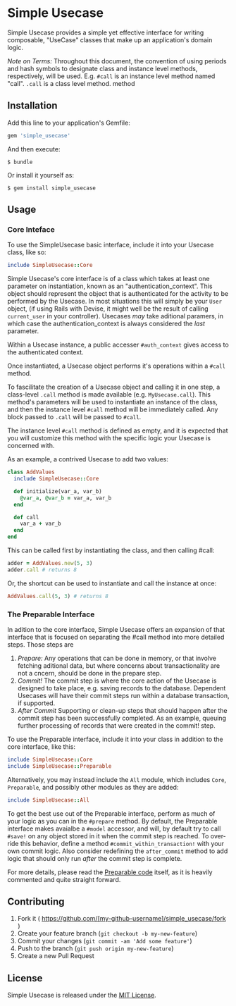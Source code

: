# Simple Usecase

Simple Usecase provides a simple yet effective interface for writing
composable, "UseCase" classes that make up an application's domain logic.

*Note on Terms:* Throughout this document, the convention of using periods and hash
symbols to designate class and instance level methods, respectively, will be
used. E.g. `#call` is an instance level method named "call". `.call` is a
class level method.
method 

## Installation

Add this line to your application's Gemfile:

```ruby
gem 'simple_usecase'
```

And then execute:

    $ bundle

Or install it yourself as:

    $ gem install simple_usecase

## Usage

### Core Inteface

To use the SimpleUsecase basic interface, include it into your Usecase class,
like so:

```ruby
include SimpleUsecase::Core
```

Simple Usecase's core interface is of a class which takes at least one
parameter on instantiation, known as an "authentication_context". This object
should represent the object that is authenticated for the activity to be
performed by the Usecase. In most situations this will simply be your `User`
object, (if using Rails with Devise, it might well be the result of calling
`current_user` in your controller). Usecases _may_ take aditional paramers, in
which case the authentication_context is always considered the _last_
parameter.

Within a Usecase instance, a public accesser `#auth_context` gives access to the
authenticated context.

Once instantiated, a Usecase object performs it's operations within a `#call`
method.

To fascilitate the creation of a Usecase object and calling it in one step, a
class-level `.call` method is made available (e.g. `MyUsecase.call`). This
method's parameters will be used to instantiate an instance of the class, and
then the instance level `#call` method will be immediately called. Any block
passed to `.call` will be passed to `#call`.

The instance level `#call` method is defined as empty, and it is expected that
you will customize this method with the specific logic your Usecase is
concerned with.

As an example, a contrived Usecase to add two values:
```ruby
class AddValues
  include SimpleUsecase::Core

  def initialize(var_a, var_b)
    @var_a, @var_b = var_a, var_b
  end

  def call
    var_a + var_b
  end
end
```

This can be called first by instantiating the class, and then calling #call:
```ruby
adder = AddValues.new(5, 3)
adder.call # returns 8
```

Or, the shortcut can be used to instantiate and call the instance at once:
```ruby
AddValues.call(5, 3) # returns 8
```

### The Preparable Interface

In adition to the core interface, Simple Usecase offers an expansion of that
interface that is focused on separating the #call method into more detailed
steps. Those steps are

1. *Prepare:* Any operations that can be done in memory, or that involve
   fetching aditional data, but where concerns about transactionality are not a
   cncern, should be done in the prepare step.
2. *Commit!* The commit step is where the core action of the Usecase is
   designed to take place, e.g. saving records to the database. Dependent
   Usecases will have their commit steps run within a database transaction, if
   supported.
3. *After Commit* Supporting or clean-up steps that should happen after the 
   commit step has been successfully completed. As an example, queuing further
   processing of records that were created in the commit! step.

To use the Preparable interface, include it into your class in addition to the 
core interface, like this:

```ruby
include SimpleUsecase::Core
include SimpleUsecase::Preparable
```

Alternatively, you may instead include the `All` module, which includes 
`Core`, `Preparable`, and possibly other modules as they are added:

```ruby
include SimpleUsecase::All
```

To get the best use out of the Preparable interface, perform as much of your
logic as you can in the `#prepare` method. By default, the Preparable interface
makes avaialbe a `#model` accessor, and will, by default try to call `#save!` on 
any object stored in it when the commit step is reached. To over-ride this
behavior, define a method `#commit_within_transaction!` with
your own commit logic. Also consider redefining the `after_commit` method to
add logic that should only run _after_ the commit step is complete.

For more details, please read the [Preparable
code](./lib/simple_usecase/preparable.rb) itself, as it is heavily
commented and quite straight forward.

## Contributing

1. Fork it ( https://github.com/[my-github-username]/simple_usecase/fork )
2. Create your feature branch (`git checkout -b my-new-feature`)
3. Commit your changes (`git commit -am 'Add some feature'`)
4. Push to the branch (`git push origin my-new-feature`)
5. Create a new Pull Request

## License

Simple Usecase is released under the [MIT License](./LICENSE.txt).
